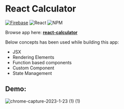 # React Calculator
[![Firebase](https://img.shields.io/badge/firebase-%23039BE5.svg?style=for-the-badge&logo=firebase)](https://react-calculator-827ad.web.app/)
![React](https://img.shields.io/badge/react-%2320232a.svg?style=for-the-badge&logo=react&logoColor=%2361DAFB)
![NPM](https://img.shields.io/badge/NPM-%23000000.svg?style=for-the-badge&logo=npm&logoColor=white)

Browse app here: **[react-calculator](https://react-calculator-827ad.web.app/)**

Below concepts has been used while building this app:

- JSX
- Rendering Elements
- Function based components
- Custom Component
- State Management

## Demo:

![chrome-capture-2023-1-23 (1) (1)](https://user-images.githubusercontent.com/14357087/220900829-1c721009-e685-4db1-b9a9-f3cd5d7ee180.gif)
